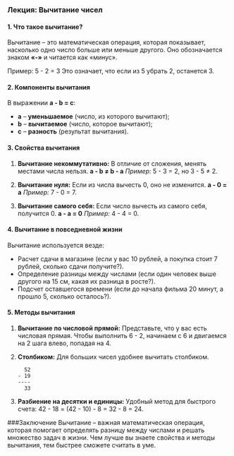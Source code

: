 ### Лекция: Вычитание чисел

#### 1. Что такое вычитание?
Вычитание – это математическая операция, которая показывает, насколько одно число больше или меньше другого. Оно обозначается знаком **«-»** и читается как «минус».

Пример:
5 - 2 = 3
Это означает, что если из 5 убрать 2, останется 3.

#### 2. Компоненты вычитания
В выражении **a - b = c**:
- **a** – **уменьшаемое** (число, из которого вычитают);
- **b** – **вычитаемое** (число, которое вычитают);
- **c** – **разность** (результат вычитания).

#### 3. Свойства вычитания

1. **Вычитание некоммутативно:**
   В отличие от сложения, менять местами числа нельзя.
   **a - b ≠ b - a**
   _Пример:_ 5 - 3 = 2, но 3 - 5 ≠ 2.

2. **Вычитание нуля:**
   Если из числа вычесть 0, оно не изменится.
   **a - 0 = a**
   _Пример:_ 7 - 0 = 7.

3. **Вычитание самого себя:**
   Если число вычесть из самого себя, получится 0.
   **a - a = 0**
   _Пример:_ 4 - 4 = 0.

#### 4. Вычитание в повседневной жизни
Вычитание используется везде:
- Расчет сдачи в магазине (если у вас 10 рублей, а покупка стоит 7 рублей, сколько сдачи получите?).
- Определение разницы между числами (если один человек выше другого на 15 см, какая их разница в росте?).
- Подсчет оставшегося времени (если до начала фильма 20 минут, а прошло 5, сколько осталось?).

#### 5. Методы вычитания

1. **Вычитание по числовой прямой:**
   Представьте, что у вас есть числовая прямая. Чтобы выполнить 6 - 2, начинаем с 6 и двигаемся на 2 шага влево, попадая на 4.

2. **Столбиком:**
   Для больших чисел удобнее вычитать столбиком.
   ```
     52
   - 19
   ----
     33
   ```

3. **Разбиение на десятки и единицы:**
   Удобный метод для быстрого счета:
   42 - 18 = (42 - 10) - 8 = 32 - 8 = 24.

###Заключение
Вычитание – важная математическая операция, которая помогает определять разницу между числами и решать множество задач в жизни. Чем лучше вы знаете свойства и методы вычитания, тем быстрее сможете считать в уме.

